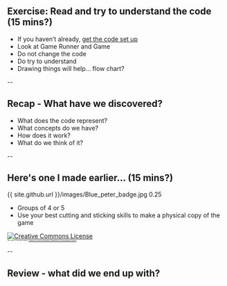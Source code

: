 ## Exercise: Read and try to understand the code (15 mins?)

+ If you haven’t already, [get the code set up](https://mcr-digital.github.io/apprentice-boot-camp-improving-code/#preparatory-instructions-for-apprentices)
+ Look at Game Runner and Game
+ Do not change the code
+ Do try to understand
+ Drawing things will help… flow chart?

--

## Recap - What have we discovered?

* What does the code represent?
* What concepts do we have?
* How does it work?
* What do we think of it?

--

## Here's one I made earlier... (15 mins?)

<backgroundimage>{{ site.github.url }}/images/Blue_peter_badge.jpg</backgroundimage>
<backgroundimageopacity>0.25</backgroundimageopacity>
<!-- .slide: data-background-repeat="repeat" -->
<!-- .slide: data-background-size="100px" -->

+ Groups of 4 or 5
+ Use your best cutting and sticking skills to make a physical copy of the game

<a rel="license" href="http://creativecommons.org/licenses/by-sa/4.0/">
    <img alt="Creative Commons License" style="border-width:0" src="https://i.creativecommons.org/l/by-sa/4.0/80x15.png" />
</a>
<div style="font-size:0.25em">
This work is licensed under a 
<a rel="license" href="http://creativecommons.org/licenses/by-sa/4.0/">Creative Commons Attribution-ShareAlike 4.0 International License</a>.
</div>

--

## Review - what did we end up with?